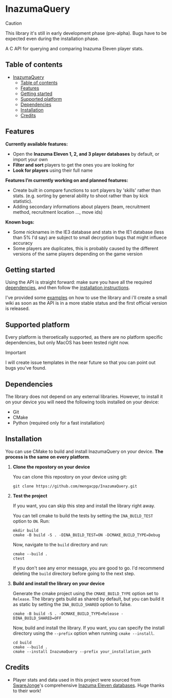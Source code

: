 # InazumaQuery

> [!CAUTION]
> This library it's still in early development phase (pre-alpha). Bugs have to be expected even during the installation phase.

A C API for querying and comparing Inazuma Eleven player stats.

## Table of contents

- [InazumaQuery](#inazumaquery)
  - [Table of contents](#table-of-contents)
  - [Features](#features)
  - [Getting started](#getting-started)
  - [Supported platform](#supported-platform)
  - [Dependencies](#dependencies)
  - [Installation](#installation)
  - [Credits](#credits)

## Features

**Currently available features:**

- Open the **Inazuma Eleven 1, 2, **and** 3 player databases** by default, or import your own
- **Filter and sort** players to get the ones you are looking for
- **Look for players** using their full name

**Features I’m currently working on and planned features:**

- Create built in compare functions to sort players by 'skills' rather than stats. (e.g. sorting by general ability to shoot rather than by kick statistic).  
- Adding secondary informations about players (team, recruitment method, recruitment location ..., move ids)

**Known bugs:**

- Some nicknames in the IE3 database and stats in the IE1 database (less than 5% I'd say) are subject to small decryption bugs that might influece accuracy
- Some players are duplicates, this is probably caused by the different versions of the same players depending on the game version

## Getting started

Using the API is straight forward: make sure you have all the required [dependencies](#dependencies), and then follow the [installation instructions](#installation).

I've provided some [examples](https://github.com/mengacpp/InazumaQuery/tree/main/examples) on how to use the library and i'll create a small wiki as soon as the API is in a more stable status and the first official version is released.

## Supported platform

Every platform is theroetically supported, as there are no platform specific dependencies, but only MacOS has been tested right now.

> [!IMPORTANT]
> I will create issue templates in the near future so that you can point out bugs you've found.

## Dependencies

The library does not depend on any external libraries. However, to install it on your device you will need the following tools installed on your device:

- Git
- CMake
- Python (required only for a fast installation)

## Installation

You can use CMake to build and install InazumaQuery on your device. **The process is the same on every platform**.

1. **Clone the repostory on your device**

    You can clone this repostory on your device using git:

    ```terminal
    git clone https://github.com/mengacpp/InazumaQuery.git
    ```

2. **Test the project**

    If you want, you can skip this step and install the library right away.

    You can tell cmake to build the tests by setting the `INA_BUILD_TEST` option to `ON`. Run:

    ```terminal
    mkdir build
    cmake -B build -S . -DINA_BUILD_TEST=ON -DCMAKE_BUILD_TYPE=Debug
    ```

    Now, navigate to the `build` directory and run:

    ```terminal
    cmake --build .
    ctest
    ```

    If you don't see any error message, you are good to go. I'd recommend deleting the `build` directory before going to the next step.

3. **Build and install the library on your device**

    Generate the cmake project using the `CMAKE_BUILD_TYPE` option set to `Release`. The library gets build as shared by default, but you can build it as static by setting the `INA_BUILD_SHARED` option to false.

    ```terminal
    cmake -B build -S . -DCMAKE_BUILD_TYPE=Release -DINA_BUILD_SHARED=OFF
    ```

    Now, build and install the library. If you want, you can specify the install directory using the `--prefix` option when running `cmake --install`.

    ```terminal
    cd build
    cmake --build .
    cmake --install InazumaQuery --prefix your_installation_path
    ```

## Credits

- Player stats and data used in this project were sourced from [SwareJonge](https://github.com/SwareJonge)'s comprehensive [Inazuma Eleven databases](https://docs.google.com/spreadsheets/d/1qfanvDyPubSLyfcOMuXN9IbGtr7U1jr-5FRCf2R7FQA/edit?gid=469737450#gid=469737450). Huge thanks to their work!
